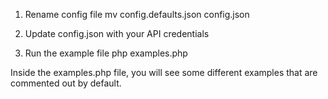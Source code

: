 1. Rename config file
mv config.defaults.json config.json

2. Update config.json with your API credentials

3. Run the example file
php examples.php

Inside the examples.php file, you will see some different examples that are commented out by default.
